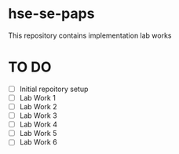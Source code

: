 # hse-se-paps
This repository contains implementation lab works

# TO DO
- [ ] Initial repoitory setup
- [ ] Lab Work 1
- [ ] Lab Work 2
- [ ] Lab Work 3
- [ ] Lab Work 4
- [ ] Lab Work 5
- [ ] Lab Work 6
